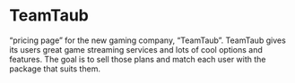 # TeamTaub
“pricing page” for the new gaming company, “TeamTaub”.
TeamTaub gives its users great game streaming services and lots of cool options and features.
The goal is to sell those plans and match each user with the package that suits them.
